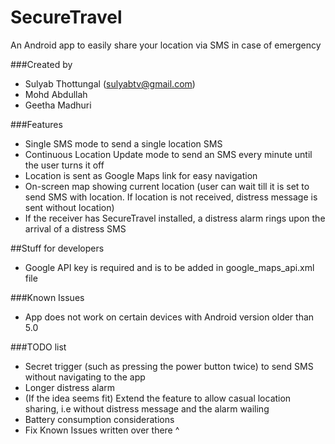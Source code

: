 # SecureTravel
An Android app to easily share your location via SMS in case of emergency

###Created by
- Sulyab Thottungal (sulyabtv@gmail.com)
- Mohd Abdullah
- Geetha Madhuri

###Features
- Single SMS mode to send a single location SMS
- Continuous Location Update mode to send an SMS every minute until the user turns it off
- Location is sent as Google Maps link for easy navigation
- On-screen map showing current location (user can wait till it is set to send SMS with location. If location is not received, distress message is sent without location)
- If the receiver has SecureTravel installed, a distress alarm rings upon the arrival of a distress SMS

##Stuff for developers
- Google API key is required and is to be added in google_maps_api.xml file

###Known Issues
- App does not work on certain devices with Android version older than 5.0

###TODO list
- Secret trigger (such as pressing the power button twice) to send SMS without navigating to the app
- Longer distress alarm
- (If the idea seems fit) Extend the feature to allow casual location sharing, i.e without distress message and the alarm wailing
- Battery consumption considerations
- Fix Known Issues written over there ^
